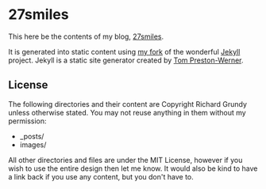 # 27smiles

This here be the contents of my blog, [27smiles](http://27smiles.com).

It is generated into static content using [my fork](http://github.com/RichGuk/jekyll) of the wonderful [Jekyll](http://github.com/mojombo/jekyll) project. Jekyll is a static site generator created by  [Tom Preston-Werner](http://tom.preston-werner.com/).

## License

The following directories and their content are Copyright Richard Grundy unless otherwise stated. You may not reuse anything in them without my permission:

* _posts/
* images/

All other directories and files are under the MIT License, however if you wish to use the entire design then let me know. It would also be kind to have a link back if you use any content, but you don't have to.